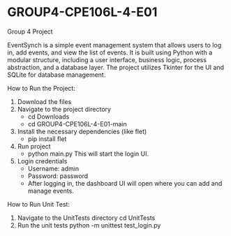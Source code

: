 # GROUP4-CPE106L-4-E01
Group 4 Project

EventSynch is a simple event management system that allows users to log in, add events, and view the list of events. It is built using Python with a modular structure, including a user interface, business logic, process abstraction, and a database layer. The project utilizes Tkinter for the UI and SQLite for database management.

How to Run the Project:
1. Download the files
2. Navigate to the project directory
   - cd Downloads
   - cd GROUP4-CPE106L-4-E01-main
3. Install the necessary dependencies (like flet)
   - pip install flet
4. Run project
   - python main.py
  This will start the login UI.
5. Login credentials
   - Username: admin
   - Password: password
   - After logging in, the dashboard UI will open where you can add and manage events.

How to Run Unit Test:
1. Navigate to the UnitTests directory
   cd UnitTests
2. Run the unit tests
   python -m unittest test_login.py


